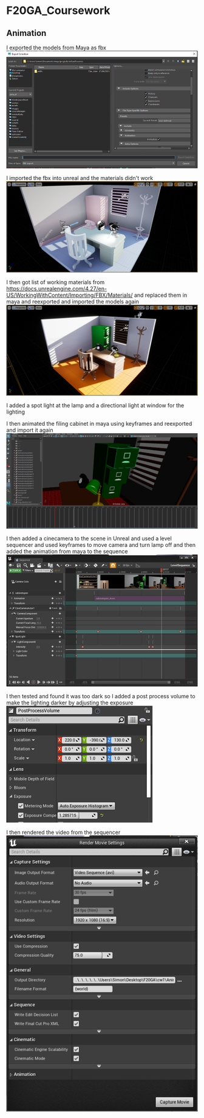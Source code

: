 # F20GA_Coursework
## Animation

I exported the models from Maya as fbx
![export settings](../Appendices/animation_screenshots/export.PNG)

I imported the fbx into unreal and the materials didn't work
![missing materials](Appendices/animation_screenshots/materials.PNG)

I then got list of working materials from https://docs.unrealengine.com/4.27/en-US/WorkingWithContent/Importing/FBX/Materials/ and replaced them in maya and reexported  and imported the models again
![scene with working materials](Appendices/animation_screenshots/scene.PNG)

I added a spot light at the lamp and a directional light at window for the lighting

I then animated the filing cabinet in maya using keyframes and reexported and import it again
![maya animation](Appendices/animation_screenshots/animation.PNG)

I then added a cinecamera to the scene in Unreal and used a level sequencer and used keyframes to move camera and turn lamp off and then added the animation from maya to the sequence
![sequencer](Appendices/animation_screenshots/seqencer.PNG)

I then tested and found it was too dark so I added a post process volume to make the lighting darker by adjusting the exposure
![post process volume settings](Appendices/animation_screenshots/volume.PNG)

I then rendered the video from the sequencer
![render settings](Appendices/animation_screenshots/settings.PNG)
